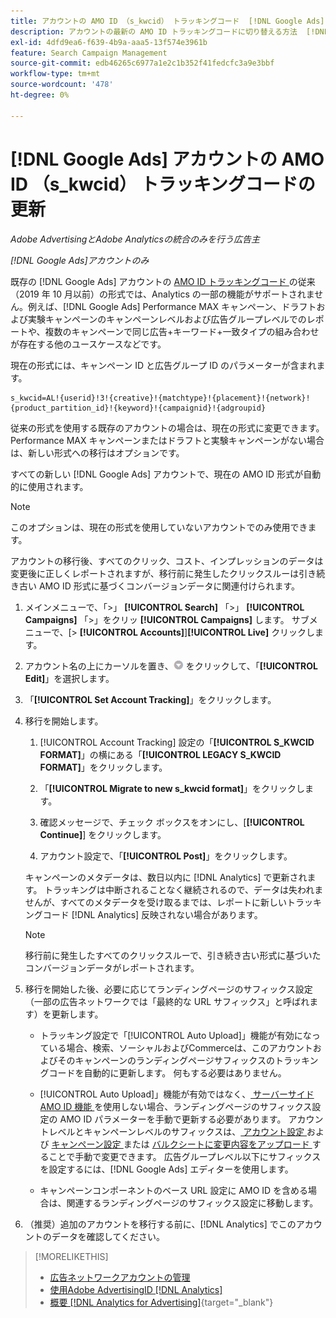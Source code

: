 ```yaml
---
title: アカウントの AMO ID （s_kwcid） トラッキングコード  [!DNL Google Ads]  更新
description: アカウントの最新の AMO ID トラッキングコードに切り替える方法  [!DNL Google Ads]  説明します。
exl-id: 4dfd9ea6-f639-4b9a-aaa5-13f574e3961b
feature: Search Campaign Management
source-git-commit: edb46265c6977a1e2c1b352f41fedcfc3a9e3bbf
workflow-type: tm+mt
source-wordcount: '478'
ht-degree: 0%

---
```


# [!DNL Google Ads] アカウントの AMO ID （s_kwcid） トラッキングコードの更新

*Adobe AdvertisingとAdobe Analyticsの統合のみを行う広告主*

*[!DNL Google Ads]アカウントのみ*

既存の [!DNL Google Ads] アカウントの [AMO ID トラッキングコード ](/help/integrations/analytics/ids.md#amo-id-formats) の従来（2019 年 10 月以前）の形式では、Analytics の一部の機能がサポートされません。例えば、[!DNL Google Ads] Performance MAX キャンペーン、ドラフトおよび実験キャンペーンのキャンペーンレベルおよび広告グループレベルでのレポートや、複数のキャンペーンで同じ広告+キーワード+一致タイプの組み合わせが存在する他のユースケースなどです。

現在の形式には、キャンペーン ID と広告グループ ID のパラメーターが含まれます。

```
s_kwcid=AL!{userid}!3!{creative}!{matchtype}!{placement}!{network}!{product_partition_id}!{keyword}!{campaignid}!{adgroupid}
```

従来の形式を使用する既存のアカウントの場合は、現在の形式に変更できます。 Performance MAX キャンペーンまたはドラフトと実験キャンペーンがない場合は、新しい形式への移行はオプションです。

すべての新しい [!DNL Google Ads] アカウントで、現在の AMO ID 形式が自動的に使用されます。

>[!NOTE]
>
>このオプションは、現在の形式を使用していないアカウントでのみ使用できます。
>
>アカウントの移行後、すべてのクリック、コスト、インプレッションのデータは変更後に正しくレポートされますが、移行前に発生したクリックスルーは引き続き古い AMO ID 形式に基づくコンバージョンデータに関連付けられます。

1. メインメニューで、「\>」 **[!UICONTROL Search]** 「\>」 **[!UICONTROL Campaigns]** 「\>」をクリッ **[!UICONTROL Campaigns]** します。 サブメニューで、[\> **[!UICONTROL Accounts]**]**[!UICONTROL Live]** クリックします。

1. アカウント名の上にカーソルを置き、![ 矢印ドロップダウンアイコン ](/help/search-social-commerce/assets/arrow-dropdown-menu.png) をクリックして、「**[!UICONTROL Edit]**」を選択します。

1. 「**[!UICONTROL Set Account Tracking]**」をクリックします。

1. 移行を開始します。

   1. [!UICONTROL Account Tracking] 設定の「**[!UICONTROL S_KWCID FORMAT]**」の横にある「**[!UICONTROL LEGACY S_KWCID FORMAT]**」をクリックします。

   1. 「**[!UICONTROL Migrate to new s_kwcid format]**」をクリックします。

   1. 確認メッセージで、チェック ボックスをオンにし、[**[!UICONTROL Continue]**] をクリックします。

   1. アカウント設定で、「**[!UICONTROL Post]**」をクリックします。

   キャンペーンのメタデータは、数日以内に [!DNL Analytics] で更新されます。 トラッキングは中断されることなく継続されるので、データは失われませんが、すべてのメタデータを受け取るまでは、レポートに新しいトラッキングコード [!DNL Analytics] 反映されない場合があります。

   >[!NOTE]
   >
   >移行前に発生したすべてのクリックスルーで、引き続き古い形式に基づいたコンバージョンデータがレポートされます。

1. 移行を開始した後、必要に応じてランディングページのサフィックス設定（一部の広告ネットワークでは「最終的な URL サフィックス」と呼ばれます）を更新します。

   * トラッキング設定で「[!UICONTROL Auto Upload]」機能が有効になっている場合、検索、ソーシャルおよびCommerceは、このアカウントおよびそのキャンペーンのランディングページサフィックスのトラッキングコードを自動的に更新します。 何もする必要はありません。

   * [!UICONTROL Auto Upload]」機能が有効ではなく、[ サーバーサイド AMO ID 機能 ](/help/integrations/analytics/ids.md#amo-id-formats) を使用しない場合、ランディングページのサフィックス設定の AMO ID パラメーターを手動で更新する必要があります。 アカウントレベルとキャンペーンレベルのサフィックスは、[ アカウント設定 ](/help/search-social-commerce/campaign-management/accounts/ad-network-account-manage.md) および [ キャンペーン設定 ](/help/search-social-commerce/campaign-management/campaigns/campaign-settings-google.md) または [ バルクシートに変更内容をアップロード ](/help/search-social-commerce/campaign-management/bulksheets/bulksheet-upload.md) することで手動で変更できます。 広告グループレベル以下にサフィックスを設定するには、[!DNL Google Ads] エディターを使用します。

   * キャンペーンコンポーネントのベース URL 設定に AMO ID を含める場合は、関連するランディングページのサフィックス設定に移動します。

1. （推奨）追加のアカウントを移行する前に、[!DNL Analytics] でこのアカウントのデータを確認してください。

>[!MORELIKETHIS]
>
>* [ 広告ネットワークアカウントの管理 ](ad-network-account-manage.md)
>* [ 使用Adobe AdvertisingID [!DNL Analytics]](/help/integrations/analytics/ids.md)
>* [ 概要  [!DNL Analytics for Advertising]](https://experienceleague.adobe.com/docs/advertising/integrations/home.html){target="_blank"}
